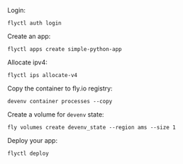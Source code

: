 Login:

```
flyctl auth login
```

Create an app:

```
flyctl apps create simple-python-app
```

Allocate ipv4:

```
flyctl ips allocate-v4
```

Copy the container to fly.io registry:

```
devenv container processes --copy 
```

Create a volume for `devenv` state:

```
fly volumes create devenv_state --region ams --size 1
```

Deploy your app:

```
flyctl deploy
```